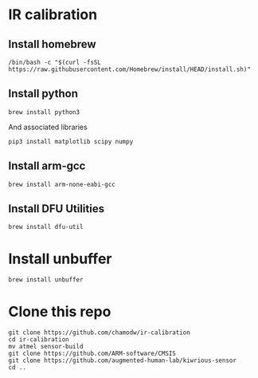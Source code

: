 # IR calibration

## Install homebrew 

`/bin/bash -c "$(curl -fsSL https://raw.githubusercontent.com/Homebrew/install/HEAD/install.sh)"`

## Install python


`brew install python3`

And associated libraries

`pip3 install matplotlib scipy numpy`


## Install arm-gcc
`brew install arm-none-eabi-gcc`

## Install DFU Utilities
`brew install dfu-util`


# Install unbuffer
`brew install unbuffer`


# Clone this repo
```
git clone https://github.com/chamodw/ir-calibration
cd ir-calibration
mv atmel sensor-build
git clone https://github.com/ARM-software/CMSIS
git clone https://github.com/augmented-human-lab/kiwrious-sensor
cd ..
```
